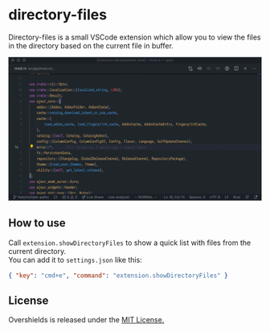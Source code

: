 # directory-files

Directory-files is a small VSCode extension which allow you to view the files in the directory based on the current file in buffer.

![](https://github.com/casperstorm/directory-files/raw/master/resources/open-directories.gif)

## How to use

Call `extension.showDirectoryFiles` to show a quick list with files from the current directory.  
You can add it to `settings.json` like this:

```json
{ "key": "cmd+e", "command": "extension.showDirectoryFiles" }
```

## License

Overshields is released under the [MIT License.](https://github.com/casperstorm/directory-files/blob/master/LICENSE)
